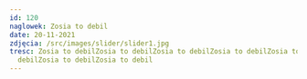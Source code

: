 ```yaml
---
id: 120
naglowek: Zosia to debil
date: 20-11-2021
zdjęcia: /src/images/slider/slider1.jpg
tresc: Zosia to debilZosia to debilZosia to debilZosia to debilZosia to
  debilZosia to debilZosia to debil
---
```

